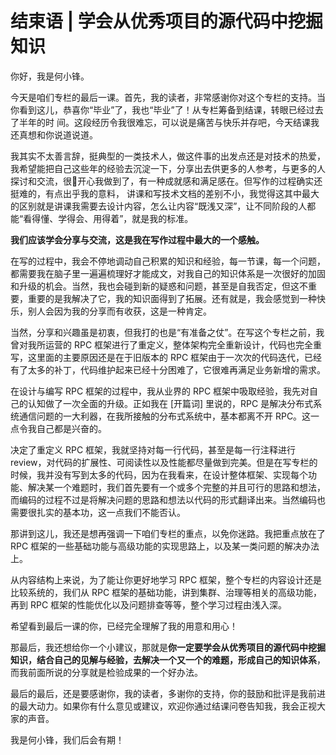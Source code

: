 # 结束语 | 学会从优秀项目的源代码中挖掘知识

你好，我是何小锋。

今天是咱们专栏的最后一课。首先，我的读者，非常感谢你对这个专栏的支持。当你看到这儿，恭喜你“毕业”了，我也“毕业”了！从专栏筹备到结课，转眼已经过去了半年的时 间。这段经历令我很难忘，可以说是痛苦与快乐并存吧，今天结课我还真想和你说道说道。

我其实不太善言辞，挺典型的一类技术人，做这件事的出发点还是对技术的热爱，我希望能把自己这些年的经验去沉淀一下，分享出去供更多的人参考，与更多的人探讨和交流，很开心我做到了，有一种成就感和满足感在。但写作的过程确实还挺难的，有点出乎我的意料， 讲课和写技术文档的差别不小，我觉得这其中最大的区别就是讲课我需要去设计内容，怎么让内容“既浅又深”，让不同阶段的人都能“看得懂、学得会、用得着”，就是我的标准。

**我们应该学会分享与交流，这是我在写作过程中最大的一个感触。**

在写的过程中，我会不停地调动自己积累的知识和经验，每一节课，每一个问题，都需要我在脑子里一遍遍梳理好才能成文，对我自己的知识体系是一次很好的加固和升级的机会。当然，我也会碰到新的疑惑和问题，甚至是自我否定，但这不重要，重要的是我解决了它，我的知识面得到了拓展。还有就是，我会感觉到一种快乐，别人会因为我的分享而有收获，这是一种肯定。

当然，分享和兴趣虽是初衷，但我打的也是“有准备之仗”。在写这个专栏之前，我曾对我所运营的 RPC 框架进行了重定义，整体架构完全重新设计，代码也完全重写，这里面的主要原因还是在于旧版本的 RPC 框架由于一次次的代码迭代，已经有了太多的补丁，代码维护起来已经十分困难了，它很难再满足业务新增的需求。

在设计与编写 RPC 框架的过程中，我从业界的 RPC 框架中吸取经验，我先对自己的认知做了一次全面的升级。正如我在 [开篇词] 里说的，RPC 是解决分布式系统通信问题的一大利器，在我所接触的分布式系统中，基本都离不开 RPC。这一点令我自己都是兴奋的。

决定了重定义 RPC 框架，我就坚持对每一行代码，甚至是每一行注释进行 review，对代码的扩展性、可阅读性以及性能都尽量做到完美。但是在写专栏的时候，我并没有写到太多的代码，因为在我看来，在设计整体框架、实现每个功能、解决某一个难题时，我们首先要有一个或多个完整的并且可行的思路和想法，而编码的过程不过是将解决问题的思路和想法以代码的形式翻译出来。当然编码也需要很扎实的基本功，这一点我们不能否认。

那讲到这儿，我还是想再强调一下咱们专栏的重点，以免你迷路。我把重点放在了 RPC 框架的一些基础功能与高级功能的实现思路上，以及某一类问题的解决办法上。

从内容结构上来说，为了能让你更好地学习 RPC 框架，整个专栏的内容设计还是比较系统的，我们从 RPC 框架的基础功能，讲到集群、治理等相关的高级功能，再到 RPC 框架的性能优化以及问题排查等等，整个学习过程由浅入深。

希望看到最后一课的你，已经完全理解了我的用意和用心！

那最后，我还想给你一个小建议，那就是**你一定要学会从优秀项目的源代码中挖掘知识，结合自己的见解与经验，去解决一个又一个的难题，形成自己的知识体系**，而我前面所说的分享就是检验成果的一个好办法。

最后的最后，还是要感谢你，我的读者，多谢你的支持，你的鼓励和批评是我前进的最大动力。如果你有什么意见或建议，欢迎你通过结课问卷告知我，我会正视大家的声音。

我是何小锋，我们后会有期！
